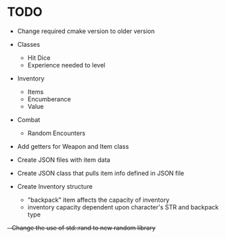 # TODO
- Change required cmake version to older version


- Classes
   - Hit Dice
   - Experience needed to level
- Inventory
   - Items
   - Encumberance
   - Value
- Combat
   - Random Encounters
- Add getters for Weapon and Item class
- Create JSON files with item data
- Create JSON class that pulls item info defined in JSON file
- Create Inventory structure
    - "backpack" item affects the capacity of inventory
    -  inventory capacity dependent upon character's STR and backpack type


 ~~- Change the use of std::rand to new random library~~
